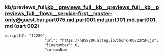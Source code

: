 ### kb/previews_full/kb__previews_full__kb__previews_full__kb__previews_full__flows__service-first__master-only@guest.har.part075.md.part001.md.part001.md.part001.md (part 002)

```md
scriptId": "12289",
                  "url": "https://n958200.alteg.io/chunk-KO722YSM.js",
                  "lineNumber": 0,
                  "columnNum
```

```
